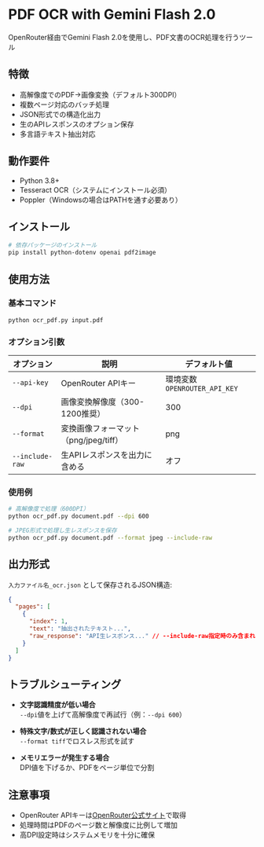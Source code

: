 # PDF OCR with Gemini Flash 2.0

OpenRouter経由でGemini Flash 2.0を使用し、PDF文書のOCR処理を行うツール

## 特徴
- 高解像度でのPDF→画像変換（デフォルト300DPI）
- 複数ページ対応のバッチ処理
- JSON形式での構造化出力
- 生のAPIレスポンスのオプション保存
- 多言語テキスト抽出対応

## 動作要件
- Python 3.8+
- Tesseract OCR（システムにインストール必須）
- Poppler（Windowsの場合はPATHを通す必要あり）

## インストール
```bash
# 依存パッケージのインストール
pip install python-dotenv openai pdf2image
```

## 使用方法
### 基本コマンド
```bash
python ocr_pdf.py input.pdf
```

### オプション引数
| オプション | 説明 | デフォルト値 |
|-----------|------|-------------|
| `--api-key` | OpenRouter APIキー | 環境変数`OPENROUTER_API_KEY` |
| `--dpi` | 画像変換解像度（300-1200推奨） | 300 |
| `--format` | 変換画像フォーマット（png/jpeg/tiff） | png |
| `--include-raw` | 生APIレスポンスを出力に含める | オフ |

### 使用例
```bash
# 高解像度で処理（600DPI）
python ocr_pdf.py document.pdf --dpi 600

# JPEG形式で処理し生レスポンスを保存
python ocr_pdf.py document.pdf --format jpeg --include-raw
```

## 出力形式
`入力ファイル名_ocr.json` として保存されるJSON構造:
```json
{
  "pages": [
    {
      "index": 1,
      "text": "抽出されたテキスト...",
      "raw_response": "API生レスポンス..." // --include-raw指定時のみ含まれる
    }
  ]
}
```

## トラブルシューティング
- **文字認識精度が低い場合**  
  `--dpi`値を上げて高解像度で再試行（例：`--dpi 600`）

- **特殊文字/数式が正しく認識されない場合**  
  `--format tiff`でロスレス形式を試す

- **メモリエラーが発生する場合**  
  DPI値を下げるか、PDFをページ単位で分割

## 注意事項
- OpenRouter APIキーは[OpenRouter公式サイト](https://openrouter.ai/)で取得
- 処理時間はPDFのページ数と解像度に比例して増加
- 高DPI設定時はシステムメモリを十分に確保
